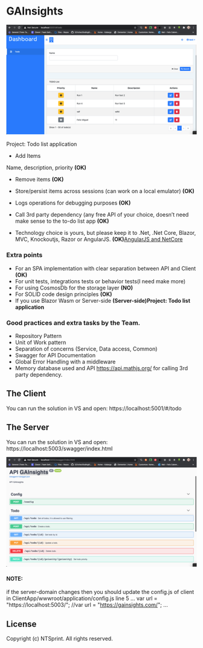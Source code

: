# GAInsights
<p align="center">
  <img alt="Client" src="https://github.com/felixcabreraranklin/GAInsights/blob/master/Documentation/a.png?raw=true">
</p>

Project: Todo list application

* Add Items

 Name, description, priority  <strong>(OK)</strong>

* Remove items  <strong>(OK)</strong>

* Store/persist items across sessions (can work on a local emulator)  <strong>(OK)</strong>

* Logs operations for debugging purposes  <strong>(OK)</strong>


* Call 3rd party dependency (any free API of your choice, doesn’t need make sense to the to-do list app <strong>(OK)</strong>

* Technology choice is yours, but please keep it to .Net, .Net Core, Blazor, MVC, Knockoutjs, Razor or AngularJS.  <strong>(OK)</strong><u>AngularJS and NetCore</u>

### Extra points

* For an SPA implementation with clear separation between API and Client <strong>(OK)</strong>
* For unit tests, integrations tests or behavior tests(I need make more)
* For using CosmosDb for the storage layer <strong>(NO)</strong>
* For SOLID code design principles <strong>(OK)</strong>
* If you use Blazor Wasm or Server-side <strong>(Server-side)Project: Todo list application</strong>

### Good practices and extra tasks by the Team.
* Repository Pattern
* Unit of Work pattern
* Separation of concerns (Service, Data access, Common)
* Swagger for API Documentation
* Global Error Handling with a middleware
* Memory database used and API https://api.mathjs.org/ for calling 3rd party dependency.

## The Client
You can run the solution in VS and open: https://localhost:5001/#/todo


## The Server
You can run the solution in VS and open: https://localhost:5003/swagger/index.html

<p align="center">
  <img alt="Server" src="https://github.com/felixcabreraranklin/GAInsights/blob/master/Documentation/b.png?raw=true">
</p>

#### NOTE:
if the server-domain changes then you should update the config.js of client in
ClientApp/wwwroot/application/config.js line 5
  ...
  var url = "https://localhost:5003/"; //var url = "https://gainsights.com/";
  ...



## License

Copyright (c) NTSprint. All rights reserved.
